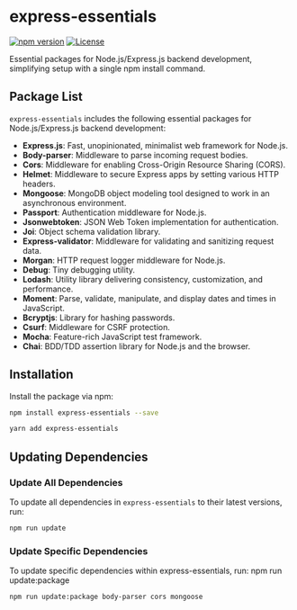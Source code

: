 # express-essentials

[![npm version](https://img.shields.io/npm/v/express-essentials.svg?style=flat-square)](https://www.npmjs.com/package/express-essentials)
[![License](https://img.shields.io/npm/l/express-essentials.svg?style=flat-square)](https://github.com/me-ruhin/express-essentials/blob/main/LICENSE)

Essential packages for Node.js/Express.js backend development, simplifying setup with a single npm install command.

## Package List

`express-essentials` includes the following essential packages for Node.js/Express.js backend development:

- **Express.js**: Fast, unopinionated, minimalist web framework for Node.js.
- **Body-parser**: Middleware to parse incoming request bodies.
- **Cors**: Middleware for enabling Cross-Origin Resource Sharing (CORS).
- **Helmet**: Middleware to secure Express apps by setting various HTTP headers.
- **Mongoose**: MongoDB object modeling tool designed to work in an asynchronous environment.
- **Passport**: Authentication middleware for Node.js.
- **Jsonwebtoken**: JSON Web Token implementation for authentication.
- **Joi**: Object schema validation library.
- **Express-validator**: Middleware for validating and sanitizing request data.
- **Morgan**: HTTP request logger middleware for Node.js.
- **Debug**: Tiny debugging utility.
- **Lodash**: Utility library delivering consistency, customization, and performance.
- **Moment**: Parse, validate, manipulate, and display dates and times in JavaScript.
- **Bcryptjs**: Library for hashing passwords.
- **Csurf**: Middleware for CSRF protection.
- **Mocha**: Feature-rich JavaScript test framework.
- **Chai**: BDD/TDD assertion library for Node.js and the browser.


## Installation

Install the package via npm:

```bash
npm install express-essentials --save
```


```bash
yarn add express-essentials
```

## Updating Dependencies

### Update All Dependencies

To update all dependencies in `express-essentials` to their latest versions, run:

```bash
npm run update
```

### Update Specific Dependencies

To update specific dependencies within express-essentials, run:
npm run update:package <package-name1> <package-name2> 

```bash
npm run update:package body-parser cors mongoose
```